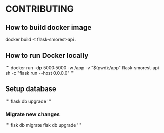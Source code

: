 # CONTRIBUTING

## How to build docker image
docker build -t flask-smorest-api .

## How to run Docker locally
'''
docker run -dp 5000:5000 -w /app -v "$(pwd):/app" flask-smorest-api sh -c "flask run --host 0.0.0.0"
'''


## Setup database

'''
flask db upgrade
'''

### Migrate new changes
'''
flsk db migrate
flak db upgrade
'''
